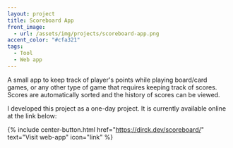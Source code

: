 ```yaml
---
layout: project
title: Scoreboard App
front_image:
  - url: /assets/img/projects/scoreboard-app.png
accent_color: "#cfa321"
tags:
  - Tool
  - Web app
---
```


A small app to keep track of player's points while playing board/card games, or any other type of game that requires keeping track of scores. Scores are automatically sorted and the history of scores can be viewed.

I developed this project as a one-day project. It is currently available online at the link below:

{% include center-button.html href="https://dirck.dev/scoreboard/" text="Visit web-app" icon="link" %}
